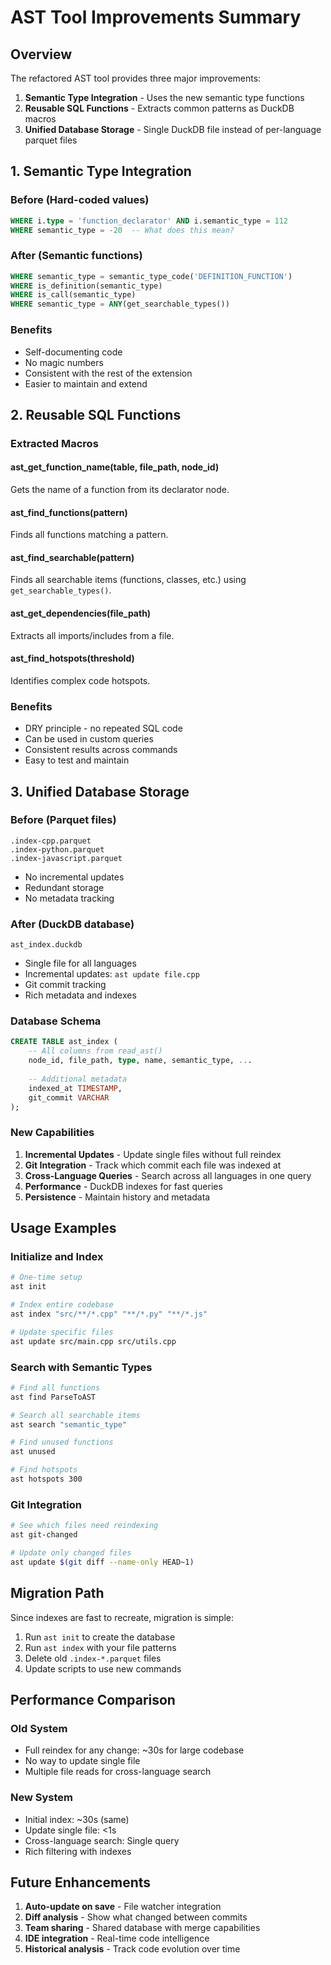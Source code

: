 # AST Tool Improvements Summary

## Overview
The refactored AST tool provides three major improvements:
1. **Semantic Type Integration** - Uses the new semantic type functions
2. **Reusable SQL Functions** - Extracts common patterns as DuckDB macros
3. **Unified Database Storage** - Single DuckDB file instead of per-language parquet files

## 1. Semantic Type Integration

### Before (Hard-coded values)
```sql
WHERE i.type = 'function_declarator' AND i.semantic_type = 112
WHERE semantic_type = -20  -- What does this mean?
```

### After (Semantic functions)
```sql
WHERE semantic_type = semantic_type_code('DEFINITION_FUNCTION')
WHERE is_definition(semantic_type)
WHERE is_call(semantic_type)
WHERE semantic_type = ANY(get_searchable_types())
```

### Benefits
- Self-documenting code
- No magic numbers
- Consistent with the rest of the extension
- Easier to maintain and extend

## 2. Reusable SQL Functions

### Extracted Macros

#### ast_get_function_name(table, file_path, node_id)
Gets the name of a function from its declarator node.

#### ast_find_functions(pattern)
Finds all functions matching a pattern.

#### ast_find_searchable(pattern)
Finds all searchable items (functions, classes, etc.) using `get_searchable_types()`.

#### ast_get_dependencies(file_path)
Extracts all imports/includes from a file.

#### ast_find_hotspots(threshold)
Identifies complex code hotspots.

### Benefits
- DRY principle - no repeated SQL code
- Can be used in custom queries
- Consistent results across commands
- Easy to test and maintain

## 3. Unified Database Storage

### Before (Parquet files)
```
.index-cpp.parquet
.index-python.parquet
.index-javascript.parquet
```
- No incremental updates
- Redundant storage
- No metadata tracking

### After (DuckDB database)
```
ast_index.duckdb
```
- Single file for all languages
- Incremental updates: `ast update file.cpp`
- Git commit tracking
- Rich metadata and indexes

### Database Schema
```sql
CREATE TABLE ast_index (
    -- All columns from read_ast()
    node_id, file_path, type, name, semantic_type, ...
    
    -- Additional metadata
    indexed_at TIMESTAMP,
    git_commit VARCHAR
);
```

### New Capabilities
1. **Incremental Updates** - Update single files without full reindex
2. **Git Integration** - Track which commit each file was indexed at
3. **Cross-Language Queries** - Search across all languages in one query
4. **Performance** - DuckDB indexes for fast queries
5. **Persistence** - Maintain history and metadata

## Usage Examples

### Initialize and Index
```bash
# One-time setup
ast init

# Index entire codebase
ast index "src/**/*.cpp" "**/*.py" "**/*.js"

# Update specific files
ast update src/main.cpp src/utils.cpp
```

### Search with Semantic Types
```bash
# Find all functions
ast find ParseToAST

# Search all searchable items
ast search "semantic_type"

# Find unused functions
ast unused

# Find hotspots
ast hotspots 300
```

### Git Integration
```bash
# See which files need reindexing
ast git-changed

# Update only changed files
ast update $(git diff --name-only HEAD~1)
```

## Migration Path

Since indexes are fast to recreate, migration is simple:

1. Run `ast init` to create the database
2. Run `ast index` with your file patterns
3. Delete old `.index-*.parquet` files
4. Update scripts to use new commands

## Performance Comparison

### Old System
- Full reindex for any change: ~30s for large codebase
- No way to update single file
- Multiple file reads for cross-language search

### New System
- Initial index: ~30s (same)
- Update single file: <1s
- Cross-language search: Single query
- Rich filtering with indexes

## Future Enhancements

1. **Auto-update on save** - File watcher integration
2. **Diff analysis** - Show what changed between commits
3. **Team sharing** - Shared database with merge capabilities
4. **IDE integration** - Real-time code intelligence
5. **Historical analysis** - Track code evolution over time